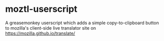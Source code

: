 # moztl-userscript
A greasemonkey userscript which adds a simple copy-to-clipboard button to mozilla's client-side live translator site on https://mozilla.github.io/translate/
